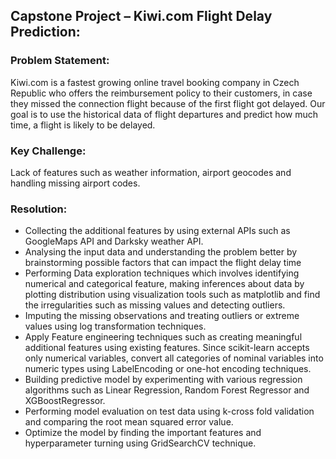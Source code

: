 ## Capstone Project – Kiwi.com Flight Delay Prediction:

### Problem Statement:
Kiwi.com is a fastest growing online travel booking company in Czech Republic who offers the reimbursement policy to their customers, in case they missed the connection flight because of the first flight got delayed. 
Our goal is to use the historical data of flight departures and predict how much time, a flight is likely to be delayed.

### Key Challenge:
Lack of features such as weather information, airport geocodes and handling missing airport codes.


### Resolution:

  - Collecting the additional features by using external APIs such as GoogleMaps API and Darksky weather API.
  - Analysing the input data and understanding the problem better by brainstorming possible factors that can impact the flight delay time
  - Performing Data exploration techniques which involves identifying numerical and categorical feature, making inferences about data by plotting distribution using visualization tools such as matplotlib and find the irregularities such as missing values and detecting outliers.
  - Imputing the missing observations and treating outliers or extreme values using log transformation techniques.
  - Apply Feature engineering techniques such as creating meaningful additional features using existing features. Since scikit-learn accepts only numerical variables, convert all categories of nominal variables into numeric types using LabelEncoding or one-hot encoding techniques.
  - Building predictive model by experimenting with various regression algorithms such as Linear Regression, Random Forest Regressor and XGBoostRegressor.
  - Performing model evaluation on test data using k-cross fold validation and comparing the root mean squared error value.
  - Optimize the model by finding the important features and hyperparameter turning using GridSearchCV technique.
